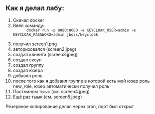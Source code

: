 <h2>Как я делал лабу:</h2>
<ol>
 <li>Скачал docker</li>
 <li>
  Ввёл команду:
    <code>
      docker run -p 8080:8080 -e KEYCLOAK_USER=admin -e KEYCLOAK_PASSWORD=admin jboss/keycloak
    </code>
 </li>
 <li>получил screen1.png</li>
 <li>авторизовался (screen2.jpeg)</li>
 <li>создал клиента (screen3.jpeg)</li>
 <li>создал скоуп</li>
 <li>создал группу</li>
 <li>cоздал юзера </li>
 <li>добавил роль </li>
 <li>
    после того как я добавил группе в которой есть мой юзер роль new_role, юзер автоматически   получил роль
 </li>
 <li>Постманом тыык  (см. screen4.jpeg)</li>
 <li>Ещё раз тыык  (см. screen5.jpeg)</li>
</ol>

<p>
  Резервное копирование делал через cron, порт был открыт
</p>
